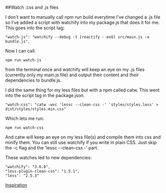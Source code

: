 ##Watch .css and .js files

I don't want to manually call npm run build everytime I've changed a .js file so I've added a script with watchify into my package.js that does it for me. This goes into the script tag:
    
    "watch-js": "watchify --debug -t [reactify --es6] src/main.js -o bundle.js",

Now I can call:
    
    npm run watch-js 

from the terminal once and watchify will keep an eye on my .js files (currently only my main.js file) and output their content and their dependencies to bundle.js.

I did the same thing for my less files but with a npm called catw. This went into the script tag in the package.json.

    "watch-css": "catw -wvc 'lessc --clean-css -' 'styles/styles.less' > dist/styles/styles.min.css"
    
Which lets me run:

    npm run watch-css

And catw will keep an eye on my less file(s) and compile them into css and minify them. You can still use watchify if you write in plain CSS. Just skip the -c flag and the 'lessc --clean-css -' part.

These watches led to new dependencies:

    "watchify": "3.6.0",
    "less-plugin-clean-css": "1.5.1",
    "less": "2.5.3"

[Inspiration](https://gist.github.com/substack/7819530)